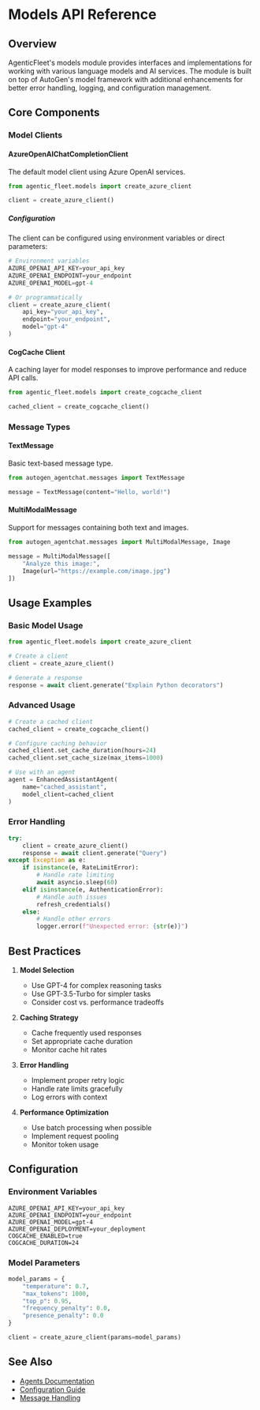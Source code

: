 # Models API Reference

## Overview

AgenticFleet's models module provides interfaces and implementations for working with various language models and AI services. The module is built on top of AutoGen's model framework with additional enhancements for better error handling, logging, and configuration management.

## Core Components

### Model Clients

#### AzureOpenAIChatCompletionClient

The default model client using Azure OpenAI services.

```python
from agentic_fleet.models import create_azure_client

client = create_azure_client()
```

##### Configuration

The client can be configured using environment variables or direct parameters:

```python
# Environment variables
AZURE_OPENAI_API_KEY=your_api_key
AZURE_OPENAI_ENDPOINT=your_endpoint
AZURE_OPENAI_MODEL=gpt-4

# Or programmatically
client = create_azure_client(
    api_key="your_api_key",
    endpoint="your_endpoint",
    model="gpt-4"
)
```

#### CogCache Client

A caching layer for model responses to improve performance and reduce API calls.

```python
from agentic_fleet.models import create_cogcache_client

cached_client = create_cogcache_client()
```

### Message Types

#### TextMessage

Basic text-based message type.

```python
from autogen_agentchat.messages import TextMessage

message = TextMessage(content="Hello, world!")
```

#### MultiModalMessage

Support for messages containing both text and images.

```python
from autogen_agentchat.messages import MultiModalMessage, Image

message = MultiModalMessage([
    "Analyze this image:",
    Image(url="https://example.com/image.jpg")
])
```

## Usage Examples

### Basic Model Usage

```python
from agentic_fleet.models import create_azure_client

# Create a client
client = create_azure_client()

# Generate a response
response = await client.generate("Explain Python decorators")
```

### Advanced Usage

```python
# Create a cached client
cached_client = create_cogcache_client()

# Configure caching behavior
cached_client.set_cache_duration(hours=24)
cached_client.set_cache_size(max_items=1000)

# Use with an agent
agent = EnhancedAssistantAgent(
    name="cached_assistant",
    model_client=cached_client
)
```

### Error Handling

```python
try:
    client = create_azure_client()
    response = await client.generate("Query")
except Exception as e:
    if isinstance(e, RateLimitError):
        # Handle rate limiting
        await asyncio.sleep(60)
    elif isinstance(e, AuthenticationError):
        # Handle auth issues
        refresh_credentials()
    else:
        # Handle other errors
        logger.error(f"Unexpected error: {str(e)}")
```

## Best Practices

1. **Model Selection**
   - Use GPT-4 for complex reasoning tasks
   - Use GPT-3.5-Turbo for simpler tasks
   - Consider cost vs. performance tradeoffs

2. **Caching Strategy**
   - Cache frequently used responses
   - Set appropriate cache duration
   - Monitor cache hit rates

3. **Error Handling**
   - Implement proper retry logic
   - Handle rate limits gracefully
   - Log errors with context

4. **Performance Optimization**
   - Use batch processing when possible
   - Implement request pooling
   - Monitor token usage

## Configuration

### Environment Variables

```env
AZURE_OPENAI_API_KEY=your_api_key
AZURE_OPENAI_ENDPOINT=your_endpoint
AZURE_OPENAI_MODEL=gpt-4
AZURE_OPENAI_DEPLOYMENT=your_deployment
COGCACHE_ENABLED=true
COGCACHE_DURATION=24
```

### Model Parameters

```python
model_params = {
    "temperature": 0.7,
    "max_tokens": 1000,
    "top_p": 0.95,
    "frequency_penalty": 0.0,
    "presence_penalty": 0.0
}

client = create_azure_client(params=model_params)
```

## See Also

- [Agents Documentation](./agents.md)
- [Configuration Guide](./configuration.md)
- [Message Handling](./messages.md)

